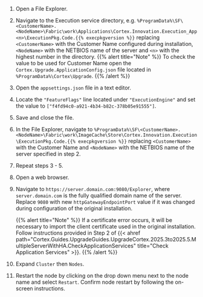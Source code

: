 1. Open a File Explorer.
1. Navigate to the Execution service directory, e.g. `%ProgramData%\SF\<CustomerName>.<NodeName>\Fabric\work\Applications\Cortex.Innovation.Execution_App<n>\ExecutionPkg.Code.{{% execpkgversion %}}` replacing `<CustomerName>` with the Customer Name configured during installation, `<NodeName>` with the NETBIOS name of the server and `<n>` with the highest number in the directory.
    {{% alert title="Note" %}}
To check the value to be used for Customer Name open the `Cortex.Upgrade.ApplicationConfig.json` file located in `%ProgramData%\Cortex\Upgrade`.
    {{% /alert %}}
1. Open the `appsettings.json` file in a text editor.
1. Locate the `"FeatureFlags"` line located under `"ExecutionEngine"` and set the value to `["f4fd94c0-a921-4b34-b82c-378b05e91555"]`.
1. Save and close the file.
1. In the File Explorer, navigate to `%ProgramData%\SF\<CustomerName>.<NodeName>\Fabric\work\ImageCache\Store\Cortex.Innovation.Execution\ExecutionPkg.Code.{{% execpkgversion %}}` replacing `<CustomerName>` with the Customer Name and `<NodeName>` with the NETBIOS name of the server specified in step 2.
1. Repeat steps 3 - 5.
1. Open a web browser.
1. Navigate to `https://server.domain.com:9080/Explorer`, where `server.domain.com` is the fully qualified domain name of the server. Replace `9080` with new `httpGatewayEndpointPort` value if it was changed during configuration of the original installation.

    {{% alert title="Note" %}}
If a certificate error occurs, it will be necessary to import the client certificate used in the original installation. Follow instructions provided in Step 2 of {{< ahref path="Cortex.Guides.UpgradeGuides.UpgradeCortex.2025.3to2025.5.MultipleServerWithHA.CheckApplicationServices" title="Check Application Services" >}}.
    {{% /alert %}}

1. Expand `Cluster` then `Nodes`.
1. Restart the node by clicking on the drop down menu next to the node name and select `Restart`. Confirm node restart by following the on-screen instructions.

